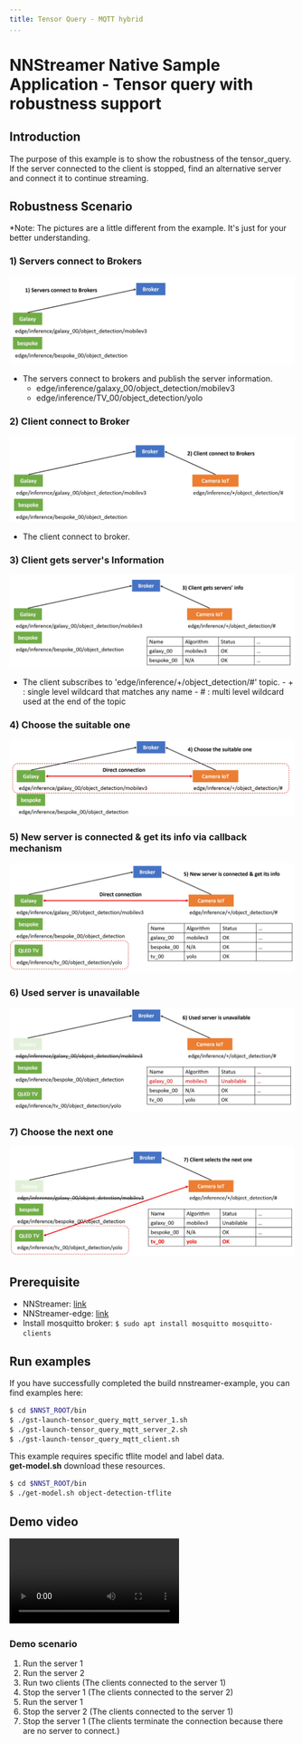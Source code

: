 ```yaml
---
title: Tensor Query - MQTT hybrid
...
```


# NNStreamer Native Sample Application - Tensor query with robustness support
## Introduction
The purpose of this example is to show the robustness of the tensor_query.  
If the server connected to the client is stopped, find an alternative server and connect it to continue streaming.  

## Robustness Scenario
*Note: The pictures are a little different from the example. It's just for your better understanding.  
### 1) Servers connect to Brokers
![robust_mqtt_01](./res/robust_mqtt_01.jpg)
  - The servers connect to brokers and publish the server information.
    - edge/inference/galaxy_00/object_detection/mobilev3
    - edge/inference/TV_00/object_detection/yolo

### 2) Client connect to Broker
![robust_mqtt_02](./res/robust_mqtt_02.jpg)
  - The client connect to broker.

### 3) Client gets server's Information
![robust_mqtt_03](./res/robust_mqtt_03.jpg)
  -  The client subscribes to 'edge/inference/+/object_detection/#' topic.
    - \+ : single level wildcard that matches any name
    - \# : multi level wildcard used at the end of the topic

### 4) Choose the suitable one
![robust_mqtt_04](./res/robust_mqtt_04.jpg)

### 5) New server is connected & get its info via callback mechanism
![robust_mqtt_05](./res/robust_mqtt_05.jpg)

### 6) Used server is unavailable
![robust_mqtt_06](./res/robust_mqtt_06.jpg)

### 7) Choose the next one
![robust_mqtt_07](./res/robust_mqtt_07.jpg)

## Prerequisite
 - NNStreamer: [link](https://github.com/nnstreamer/nnstreamer/wiki/usage-examples-screenshots)
 - NNStreamer-edge: [link](https://github.com/nnstreamer/nnstreamer-edge)
 - Install mosquitto broker: `$ sudo apt install mosquitto mosquitto-clients`

## Run examples
If you have successfully completed the build nnstreamer-example, you can find examples here:  
```bash
$ cd $NNST_ROOT/bin
$ ./gst-launch-tensor_query_mqtt_server_1.sh
$ ./gst-launch-tensor_query_mqtt_server_2.sh
$ ./gst-launch-tensor_query_mqtt_client.sh
```

This example requires specific tflite model and label data.  
**get-model.sh** download these resources.
```bash
$ cd $NNST_ROOT/bin
$ ./get-model.sh object-detection-tflite
```

## Demo video
![demo_video](./res/mqtt_hybrid_multi_server_client.webm)
### Demo scenario
1) Run the server 1
2) Run the server 2
3) Run two clients (The clients connected to the server 1)
4) Stop the server 1 (The clients connected to the server 2)
5) Run the server 1
6) Stop the server 2 (The clients connected to the server 1)
7) Stop the server 1 (The clients terminate the connection because there are no server to connect.)
